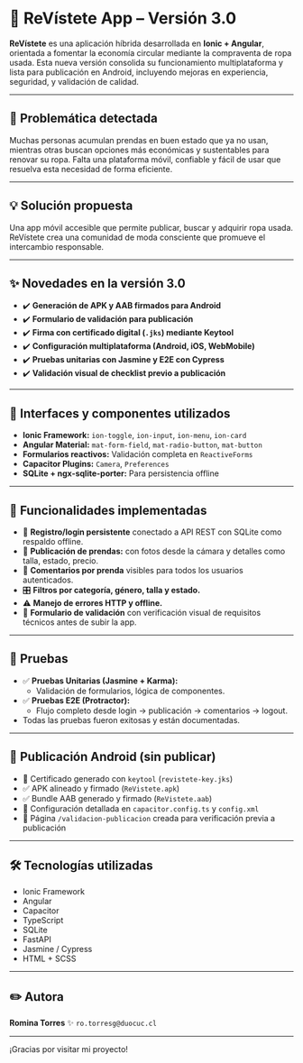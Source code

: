 # 📱 ReVístete App – Versión 3.0

**ReVístete** es una aplicación híbrida desarrollada en **Ionic + Angular**, orientada a fomentar la economía circular mediante la compraventa de ropa usada. Esta nueva versión consolida su funcionamiento multiplataforma y lista para publicación en Android, incluyendo mejoras en experiencia, seguridad, y validación de calidad.

---

## 🚩 Problemática detectada

Muchas personas acumulan prendas en buen estado que ya no usan, mientras otras buscan opciones más económicas y sustentables para renovar su ropa. Falta una plataforma móvil, confiable y fácil de usar que resuelva esta necesidad de forma eficiente.

---

## 💡 Solución propuesta

Una app móvil accesible que permite publicar, buscar y adquirir ropa usada. ReVístete crea una comunidad de moda consciente que promueve el intercambio responsable.

---

## ✨ Novedades en la versión 3.0

- ✔️ **Generación de APK y AAB firmados para Android**
- ✔️ **Formulario de validación para publicación**
- ✔️ **Firma con certificado digital (`.jks`) mediante Keytool**
- ✔️ **Configuración multiplataforma (Android, iOS, WebMobile)**
- ✔️ **Pruebas unitarias con Jasmine y E2E con Cypress**
- ✔️ **Validación visual de checklist previo a publicación**

---

## 🎨 Interfaces y componentes utilizados

- **Ionic Framework:** `ion-toggle`, `ion-input`, `ion-menu`, `ion-card`
- **Angular Material:** `mat-form-field`, `mat-radio-button`, `mat-button`
- **Formularios reactivos:** Validación completa en `ReactiveForms`
- **Capacitor Plugins:** `Camera`, `Preferences`
- **SQLite + ngx-sqlite-porter:** Para persistencia offline

---

## 🧩 Funcionalidades implementadas

- 🔐 **Registro/login persistente** conectado a API REST con SQLite como respaldo offline.
- 🧥 **Publicación de prendas:** con fotos desde la cámara y detalles como talla, estado, precio.
- 💬 **Comentarios por prenda** visibles para todos los usuarios autenticados.
- 🎛️ **Filtros por categoría, género, talla y estado.**
- ⚠️ **Manejo de errores HTTP y offline.**
- 📝 **Formulario de validación** con verificación visual de requisitos técnicos antes de subir la app.

---

## 🧪 Pruebas

- ✅ **Pruebas Unitarias (Jasmine + Karma):**
  - Validación de formularios, lógica de componentes.
- ✅ **Pruebas E2E (Protractor):**
  - Flujo completo desde login → publicación → comentarios → logout.
- Todas las pruebas fueron exitosas y están documentadas.

---

## 🚀 Publicación Android (sin publicar)

- 🔐 Certificado generado con `keytool` (`revistete-key.jks`)
- ✅ APK alineado y firmado (`ReVistete.apk`)
- ✅ Bundle AAB generado y firmado (`ReVistete.aab`)
- 📄 Configuración detallada en `capacitor.config.ts` y `config.xml`
- 🧾 Página `/validacion-publicacion` creada para verificación previa a publicación

---

## 🛠️ Tecnologías utilizadas

- Ionic Framework  
- Angular  
- Capacitor  
- TypeScript  
- SQLite  
- FastAPI  
- Jasmine / Cypress  
- HTML + SCSS

---

## ✏️ Autora

**Romina Torres** ✨
`ro.torresg@duocuc.cl`  


---

¡Gracias por visitar mi proyecto!  
